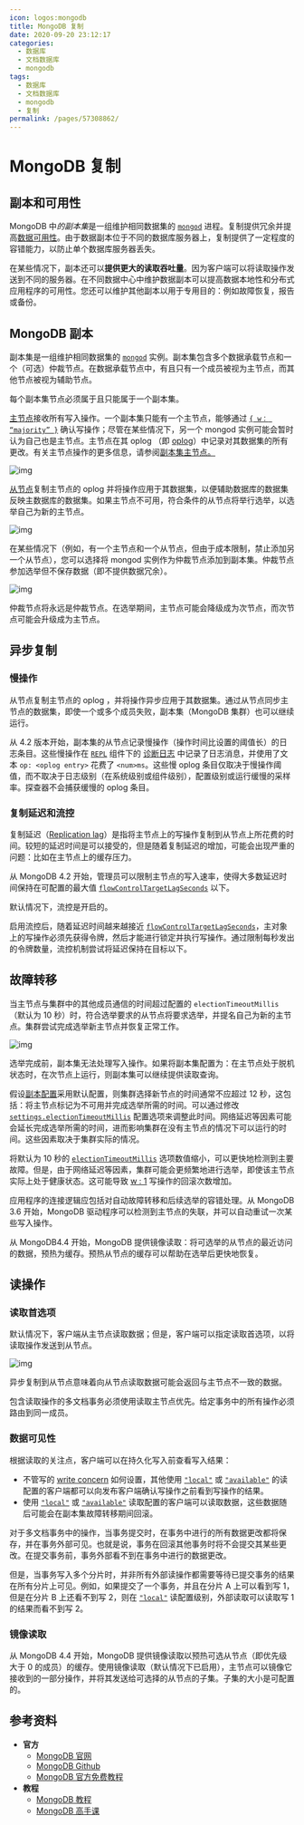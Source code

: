 ```yaml
---
icon: logos:mongodb
title: MongoDB 复制
date: 2020-09-20 23:12:17
categories:
  - 数据库
  - 文档数据库
  - mongodb
tags:
  - 数据库
  - 文档数据库
  - mongodb
  - 复制
permalink: /pages/57308862/
---
```


# MongoDB 复制

## 副本和可用性

MongoDB 中*的副本集*是一组维护相同数据集的 [`mongod`](https://www.mongodb.com/zh-cn/docs/manual/reference/program/mongod/#mongodb-binary-bin.mongod) 进程。复制提供冗余并提高[数据可用性](https://www.mongodb.com/zh-cn/docs/manual/reference/glossary/#std-term-high-availability)。由于数据副本位于不同的数据库服务器上，复制提供了一定程度的容错能力，以防止单个数据库服务器丢失。

在某些情况下，副本还可以**提供更大的读取吞吐量**。因为客户端可以将读取操作发送到不同的服务器。在不同数据中心中维护数据副本可以提高数据本地性和分布式应用程序的可用性。您还可以维护其他副本以用于专用目的：例如故障恢复，报告或备份。

## MongoDB 副本

副本集是一组维护相同数据集的 [`mongod`](https://www.mongodb.com/zh-cn/docs/manual/reference/program/mongod/#mongodb-binary-bin.mongod) 实例。副本集包含多个数据承载节点和一个（可选）仲裁节点。在数据承载节点中，有且只有一个成员被视为主节点，而其他节点被视为辅助节点。

每个副本集节点必须属于且只能属于一个副本集。

[主节点](https://www.mongodb.com/zh-cn/docs/manual/core/replica-set-primary/#std-label-replica-set-primary)接收所有写入操作。一个副本集只能有一个主节点，能够通过 [`{ w： “majority” }`](https://www.mongodb.com/zh-cn/docs/manual/reference/write-concern/#mongodb-writeconcern-writeconcern.-majority-) 确认写操作；尽管在某些情况下，另一个 mongod 实例可能会暂时认为自己也是主节点。主节点在其 oplog （即 [oplog](https://www.mongodb.com/zh-cn/docs/manual/core/replica-set-oplog/)）中记录对其数据集的所有更改。有关主节点操作的更多信息，请参阅[副本集主节点。](https://www.mongodb.com/zh-cn/docs/manual/core/replica-set-primary/)

![img](https://raw.githubusercontent.com/dunwu/images/master/snap/20200920165054.svg)

[从节点](https://www.mongodb.com/zh-cn/docs/manual/core/replica-set-secondary/#std-label-replica-set-secondary-members-ref)复制主节点的 oplog 并将操作应用于其数据集，以便辅助数据库的数据集反映主数据库的数据集。如果主节点不可用，符合条件的从节点将举行选举，以选举自己为新的主节点。

![img](https://raw.githubusercontent.com/dunwu/images/master/snap/20200920165055.svg)

在某些情况下（例如，有一个主节点和一个从节点，但由于成本限制，禁止添加另一个从节点），您可以选择将 mongod 实例作为仲裁节点添加到副本集。仲裁节点参加选举但不保存数据（即不提供数据冗余）。

![img](https://raw.githubusercontent.com/dunwu/images/master/snap/20200920165053.svg)

仲裁节点将永远是仲裁节点。在选举期间，主节点可能会降级成为次节点，而次节点可能会升级成为主节点。

## 异步复制

### 慢操作

从节点复制主节点的 oplog ，并将操作异步应用于其数据集。通过从节点同步主节点的数据集，即使一个或多个成员失败，副本集（MongoDB 集群）也可以继续运行。

从 4.2 版本开始，副本集的从节点记录慢操作（操作时间比设置的阈值长）的日志条目。这些慢操作在 [`REPL`](https://docs.mongodb.com/manual/reference/log-messages/#REPL) 组件下的 [诊断日志](https://docs.mongodb.com/manual/reference/program/mongod/#cmdoption-mongod-logpath) 中记录了日志消息，并使用了文本 `op: <oplog entry>` 花费了 `<num>ms`。这些慢 oplog 条目仅取决于慢操作阈值，而不取决于日志级别（在系统级别或组件级别），配置级别或运行缓慢的采样率。探查器不会捕获缓慢的 oplog 条目。

### 复制延迟和流控

复制延迟（[Replication lag](https://docs.mongodb.com/manual/reference/glossary/#term-replication-lag)）是指将主节点上的写操作复制到从节点上所花费的时间。较短的延迟时间是可以接受的，但是随着复制延迟的增加，可能会出现严重的问题：比如在主节点上的缓存压力。

从 MongoDB 4.2 开始，管理员可以限制主节点的写入速率，使得大多数延迟时间保持在可配置的最大值 [`flowControlTargetLagSeconds`](https://docs.mongodb.com/manual/reference/parameters/#param.flowControlTargetLagSeconds) 以下。

默认情况下，流控是开启的。

启用流控后，随着延迟时间越来越接近 [`flowControlTargetLagSeconds`](https://docs.mongodb.com/manual/reference/parameters/#param.flowControlTargetLagSeconds)，主对象上的写操作必须先获得令牌，然后才能进行锁定并执行写操作。通过限制每秒发出的令牌数量，流控机制尝试将延迟保持在目标以下。

## 故障转移

当主节点与集群中的其他成员通信的时间超过配置的 `electionTimeoutMillis`（默认为 10 秒）时，符合选举要求的从节点将要求选举，并提名自己为新的主节点。集群尝试完成选举新主节点并恢复正常工作。

![img](https://raw.githubusercontent.com/dunwu/images/master/snap/20200920175429.svg)

选举完成前，副本集无法处理写入操作。如果将副本集配置为：在主节点处于脱机状态时，在次节点上运行，则副本集可以继续提供读取查询。

假设[副本配置](https://docs.mongodb.com/manual/reference/replica-configuration/#rsconf.settings)采用默认配置，则集群选择新节点的时间通常不应超过 12 秒，这包括：将主节点标记为不可用并完成选举所需的时间。可以通过修改 [`settings.electionTimeoutMillis`](https://docs.mongodb.com/manual/reference/replica-configuration/#rsconf.settings.electionTimeoutMillis) 配置选项来调整此时间。网络延迟等因素可能会延长完成选举所需的时间，进而影响集群在没有主节点的情况下可以运行的时间。这些因素取决于集群实际的情况。

将默认为 10 秒的 [`electionTimeoutMillis`](https://docs.mongodb.com/manual/reference/replica-configuration/#rsconf.settings.electionTimeoutMillis) 选项数值缩小，可以更快地检测到主要故障。但是，由于网络延迟等因素，集群可能会更频繁地进行选举，即使该主节点实际上处于健康状态。这可能导致 [w : 1](https://docs.mongodb.com/manual/reference/write-concern/#wc-w) 写操作的回滚次数增加。

应用程序的连接逻辑应包括对自动故障转移和后续选举的容错处理。从 MongoDB 3.6 开始，MongoDB 驱动程序可以检测到主节点的失联，并可以自动重试一次某些写入操作。

从 MongoDB4.4 开始，MongoDB 提供镜像读取：将可选举的从节点的最近访问的数据，预热为缓存。预热从节点的缓存可以帮助在选举后更快地恢复。

## 读操作

### 读取首选项

默认情况下，客户端从主节点读取数据；但是，客户端可以指定读取首选项，以将读取操作发送到从节点。

![img](https://raw.githubusercontent.com/dunwu/images/master/snap/20200920204024.svg)

异步复制到从节点意味着向从节点读取数据可能会返回与主节点不一致的数据。

包含读取操作的多文档事务必须使用读取主节点优先。给定事务中的所有操作必须路由到同一成员。

### 数据可见性

根据读取的关注点，客户端可以在持久化写入前查看写入结果：

- 不管写的 [write concern](https://docs.mongodb.com/manual/reference/write-concern/) 如何设置，其他使用 [`"local"`](https://docs.mongodb.com/manual/reference/read-concern-local/#readconcern."local") 或 [`"available"`](https://docs.mongodb.com/manual/reference/read-concern-available/#readconcern."available") 的读配置的客户端都可以向发布客户端确认写操作之前看到写操作的结果。
- 使用 [`"local"`](https://docs.mongodb.com/manual/reference/read-concern-local/#readconcern."local") 或 [`"available"`](https://docs.mongodb.com/manual/reference/read-concern-available/#readconcern."available") 读取配置的客户端可以读取数据，这些数据随后可能会在副本集故障转移期间回滚。

对于多文档事务中的操作，当事务提交时，在事务中进行的所有数据更改都将保存，并在事务外部可见。也就是说，事务在回滚其他事务时将不会提交其某些更改。在提交事务前，事务外部看不到在事务中进行的数据更改。

但是，当事务写入多个分片时，并非所有外部读操作都需要等待已提交事务的结果在所有分片上可见。例如，如果提交了一个事务，并且在分片 A 上可以看到写 1，但是在分片 B 上还看不到写 2，则在 [`"local"`](https://docs.mongodb.com/manual/reference/read-concern-local/#readconcern."local") 读配置级别，外部读取可以读取写 1 的结果而看不到写 2。

### 镜像读取

从 MongoDB 4.4 开始，MongoDB 提供镜像读取以预热可选从节点（即优先级大于 0 的成员）的缓存。使用镜像读取（默认情况下已启用），主节点可以镜像它接收到的一部分操作，并将其发送给可选择的从节点的子集。子集的大小是可配置的。

## 参考资料

- **官方**
  - [MongoDB 官网](https://www.mongodb.com/)
  - [MongoDB Github](https://github.com/mongodb/mongo)
  - [MongoDB 官方免费教程](https://university.mongodb.com/)
- **教程**
  - [MongoDB 教程](https://www.runoob.com/mongodb/mongodb-tutorial.html)
  - [MongoDB 高手课](https://time.geekbang.org/course/intro/100040001)
